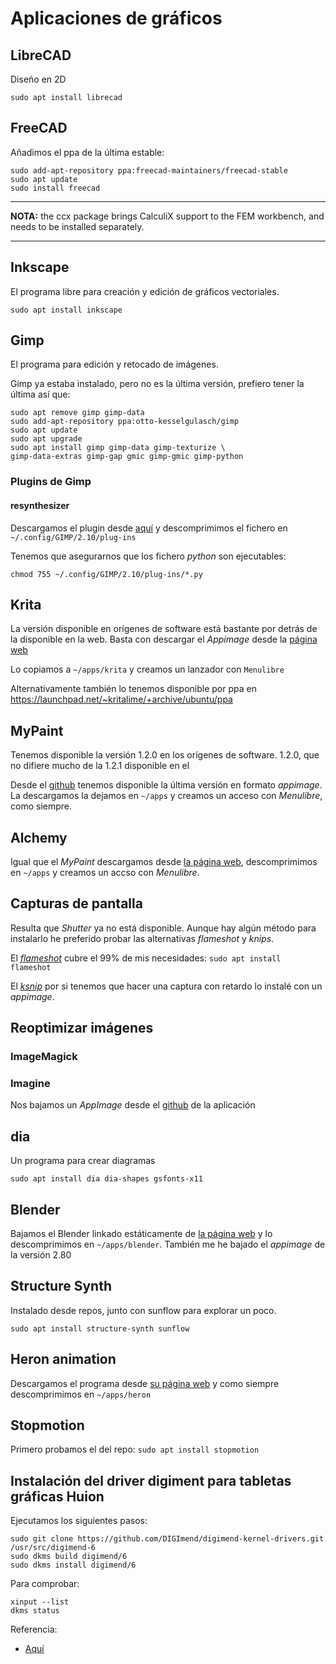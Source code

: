 # Aplicaciones de gráficos

## LibreCAD

Diseño en 2D

~~~~
sudo apt install librecad
~~~~

## FreeCAD

Añadimos el ppa de la última estable:

~~~~
sudo add-apt-repository ppa:freecad-maintainers/freecad-stable
sudo apt update
sudo install freecad
~~~~

-----

__NOTA:__ the ccx package brings CalculiX support to the FEM
workbench, and needs to be installed separately.

----

## Inkscape

El programa libre para creación y edición de gráficos vectoriales.

~~~~
sudo apt install inkscape
~~~~

## Gimp

El programa para edición y retocado de imágenes.

Gimp ya estaba instalado, pero no es la última versión, prefiero tener
la última así que:

~~~~
sudo apt remove gimp gimp-data
sudo add-apt-repository ppa:otto-kesselgulasch/gimp
sudo apt update
sudo apt upgrade
sudo apt install gimp gimp-data gimp-texturize \
gimp-data-extras gimp-gap gmic gimp-gmic gimp-python
~~~~

### Plugins de Gimp

#### resynthesizer

Descargamos el plugin desde
[aquí](https://github.com/bootchk/resynthesizer) y descomprimimos el
fichero en `~/.config/GIMP/2.10/plug-ins`

Tenemos que asegurarnos que los fichero _python_ son ejecutables:

~~~~
chmod 755 ~/.config/GIMP/2.10/plug-ins/*.py
~~~~

## Krita

La versión disponible en orígenes de software está bastante por detrás
de la disponible en la web. Basta con descargar el _Appimage_ desde la
[página web](https://krita.org)

Lo copiamos a `~/apps/krita` y creamos un lanzador con `Menulibre`

Alternativamente también lo tenemos disponible por ppa en
<https://launchpad.net/~kritalime/+archive/ubuntu/ppa>

## MyPaint

Tenemos disponible la versión 1.2.0 en los orígenes de software.
1.2.0, que no difiere mucho de la 1.2.1 disponible en el

Desde el [github](https://github.com/mypaint/) tenemos disponible la
última versión en formato _appimage_. La descargamos la dejamos en
`~/apps` y creamos un acceso con _Menulibre_, como siempre.


## Alchemy

Igual que el _MyPaint_ descargamos desde [la página
web](http://al.chemy.org), descomprimimos en `~/apps` y creamos un
accso con _Menulibre_.

## Capturas de pantalla

Resulta que _Shutter_ ya no está disponible. Aunque hay algún método
para instalarlo he preferido probar las alternativas _flameshot_ y _knips_.

El [_flameshot_](https://flameshot.js.org/#/) cubre el 99% de mis
necesidades: `sudo apt install flameshot`

El [_ksnip_](https://github.com/DamirPorobic/ksnip) por si tenemos que
hacer una captura con retardo lo instalé con un _appimage_.

## Reoptimizar imágenes

### ImageMagick

### Imagine

Nos bajamos un _AppImage_ desde el
[github](https://github.com/meowtec/Imagine/releases) de la aplicación


## dia

Un programa para crear diagramas

~~~~
sudo apt install dia dia-shapes gsfonts-x11
~~~~

## Blender

Bajamos el Blender linkado estáticamente de [la página
web](https://www.blender.org) y lo descomprimimos en `~/apps/blender`.
También me he bajado el _appimage_ de la versión 2.80

## Structure Synth

Instalado desde repos, junto con sunflow para explorar un poco.

~~~~
sudo apt install structure-synth sunflow
~~~~

## Heron animation

Descargamos el programa desde [su página
web](https://heronanimation.brunolefevre.net/) y como siempre
descomprimimos en `~/apps/heron`

## Stopmotion

Primero probamos el del repo: `sudo apt install stopmotion`

## Instalación del driver digiment para tabletas gráficas Huion

Ejecutamos los siguientes pasos:

~~~~
sudo git clone https://github.com/DIGImend/digimend-kernel-drivers.git /usr/src/digimend-6
sudo dkms build digimend/6
sudo dkms install digimend/6
~~~~

Para comprobar:

~~~~
xinput --list
dkms status
~~~~

Referencia:

* [Aquí](https://davidrevoy.com/article331/setup-huion-giano-wh1409-tablet-on-linux-mint-18-1-ubuntu-16-04)
